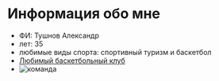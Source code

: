 # Информация обо мне
- ФИ: Тушнов Александр
- лет: 35
- любимые виды спорта: спортивный туризм и баскетбол
- [Любимый баскетбольный клуб](https://rsport.ria.ru/organization_basketball_golden_state_warriors/?ysclid=ldw5reg3b1415514474)
- ![команда](https://yandex.ru/images/search?from=tabbar&text=%D0%B1%D0%B0%D1%81%D0%BA%D0%B5%D1%82%D0%B1%D0%BE%D0%BB%D1%8C%D0%BD%D1%8B%D0%B9%20%D0%BA%D0%BB%D1%83%D0%B1%20golden%20state%20warriors%20%D0%BA%D0%BE%D0%BC%D0%B0%D0%BD%D0%B4%D0%B0&pos=8&img_url=http%3A%2F%2Fjustrichest.com%2Fwp-content%2Fuploads%2F1520809823-7866-golden-state-warrior-roster.jpg&rpt=simage&lr=11082)